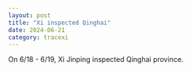 ```yaml
---
layout: post
title: "Xi inspected Qinghai"
date: 2024-06-21
category: tracexi
---
```


On 6/18 - 6/19, Xi Jinping inspected Qinghai province.
